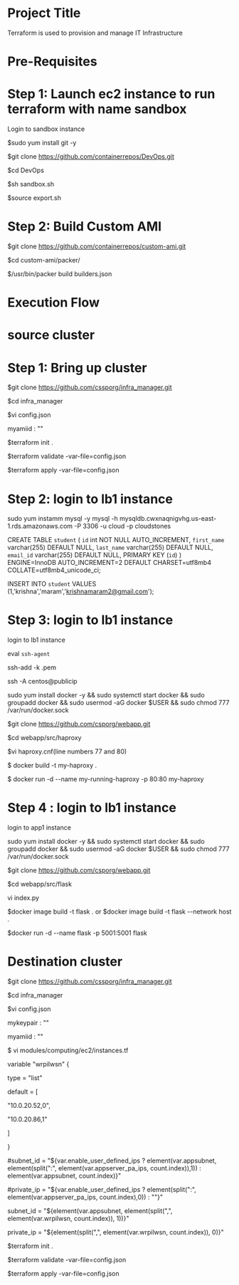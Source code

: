 Project Title
=====================
Terraform is used to provision and manage IT Infrastructure

Pre-Requisites
============================

# Step 1: Launch ec2 instance to run terraform with name sandbox

Login to sandbox instance

$sudo yum install git -y

$git clone https://github.com/containerrepos/DevOps.git

$cd DevOps

$sh sandbox.sh

$source export.sh

# Step 2: Build Custom AMI

$git clone https://github.com/containerrepos/custom-ami.git

$cd custom-ami/packer/

$/usr/bin/packer build builders.json


Execution Flow
=====================

# source cluster

# Step 1: Bring up cluster

$git clone https://github.com/cssporg/infra_manager.git

$cd infra_manager

$vi config.json

myamiid : ""

$terraform init .

$terraform validate -var-file=config.json

$terraform apply -var-file=config.json


# Step 2:  login to lb1 instance 
sudo yum instamm mysql -y
mysql -h mysqldb.cwxnaqnigvhg.us-east-1.rds.amazonaws.com -P 3306 -u cloud -p cloudstones


CREATE TABLE `student` (
  `id` int NOT NULL AUTO_INCREMENT,
  `first_name` varchar(255) DEFAULT NULL,
  `last_name` varchar(255) DEFAULT NULL,
  `email_id` varchar(255) DEFAULT NULL,
  PRIMARY KEY (`id`)
) ENGINE=InnoDB AUTO_INCREMENT=2 DEFAULT CHARSET=utf8mb4 COLLATE=utf8mb4_unicode_ci;


INSERT INTO `student` VALUES (1,'krishna','maram','krishnamaram2@gmail.com');

# Step 3:  login to lb1 instance

login to lb1 instance 

eval `ssh-agent`

ssh-add -k .pem

ssh -A centos@publicip




sudo yum install docker -y && sudo systemctl start docker && sudo groupadd docker && sudo usermod -aG docker $USER && sudo chmod 777 /var/run/docker.sock

$git clone https://github.com/csporg/webapp.git

$cd webapp/src/haproxy

$vi haproxy.cnf(line numbers 77 and 80)

$ docker build -t my-haproxy .

$ docker run -d --name my-running-haproxy -p 80:80 my-haproxy


# Step 4 :  login to lb1 instance
login to app1 instance

sudo yum install docker -y && sudo systemctl start docker && sudo groupadd docker && sudo usermod -aG docker $USER && sudo chmod 777 /var/run/docker.sock

$git clone https://github.com/csporg/webapp.git

$cd webapp/src/flask

vi index.py

$docker image build -t flask . or $docker image build -t flask --network host .

$docker run -d --name flask -p 5001:5001 flask








# Destination cluster

$git clone https://github.com/cssporg/infra_manager.git

$cd infra_manager

$vi config.json

mykeypair : ""

myamiid : ""


$ vi modules/computing/ec2/instances.tf

variable "wrpilwsn" {

type = "list"

default = [

"10.0.20.52,0",

"10.0.20.86,1"

]

}


#subnet_id = "${var.enable_user_defined_ips ? element(var.appsubnet, element(split(":", element(var.appserver_pa_ips, count.index)),1)) : element(var.appsubnet, count.index)}"

#private_ip = "${var.enable_user_defined_ips ? element(split(":", element(var.appserver_pa_ips, count.index),0)) : ""}"

subnet_id = "${element(var.appsubnet, element(split(",", element(var.wrpilwsn, count.index)), 1))}"

private_ip = "${element(split(",", element(var.wrpilwsn, count.index)), 0)}"


$terraform init .

$terraform validate -var-file=config.json

$terraform apply -var-file=config.json

